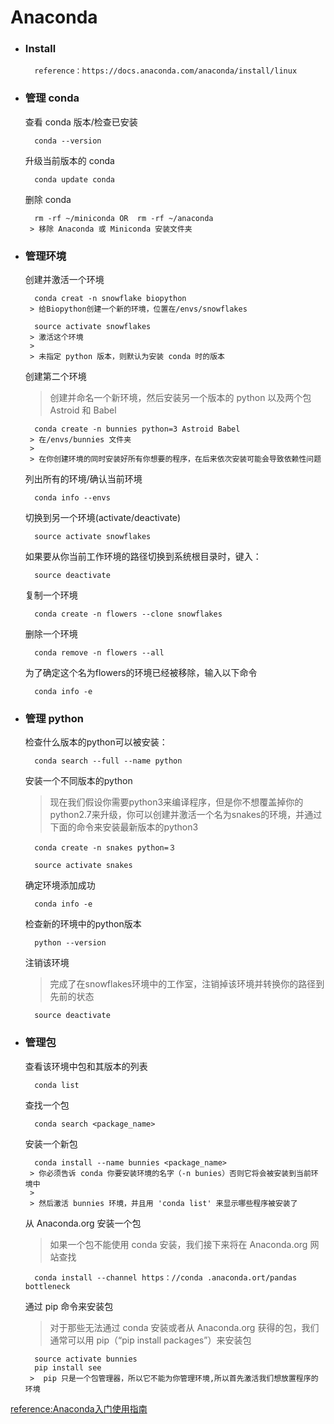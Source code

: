 # Anaconda

- ### Install

        reference：https://docs.anaconda.com/anaconda/install/linux

- ### 管理 conda

    查看 conda 版本/检查已安装

        conda --version

    升级当前版本的 conda

        conda update conda

    删除 conda

        rm -rf ~/miniconda OR  rm -rf ~/anaconda
       > 移除 Anaconda 或 Miniconda 安装文件夹

- ### 管理环境

    创建并激活一个环境

        conda creat -n snowflake biopython
       > 给Biopython创建一个新的环境，位置在/envs/snowflakes

        source activate snowflakes
       > 激活这个环境
       >
       > 未指定 python 版本，则默认为安装 conda 时的版本

    创建第二个环境

    > 创建并命名一个新环境，然后安装另一个版本的 python 以及两个包 Astroid 和 Babel

        conda create -n bunnies python=3 Astroid Babel
       > 在/envs/bunnies 文件夹
       >
       > 在你创建环境的同时安装好所有你想要的程序，在后来依次安装可能会导致依赖性问题

    列出所有的环境/确认当前环境

        conda info --envs

    切换到另一个环境(activate/deactivate)

        source activate snowflakes

    如果要从你当前工作环境的路径切换到系统根目录时，键入：

        source deactivate

    复制一个环境

        conda create -n flowers --clone snowflakes

    删除一个环境

        conda remove -n flowers --all

    为了确定这个名为flowers的环境已经被移除，输入以下命令

        conda info -e

- ### 管理 python

    检查什么版本的python可以被安装：

        conda search --full --name python

    安装一个不同版本的python
    > 现在我们假设你需要python3来编译程序，但是你不想覆盖掉你的python2.7来升级，你可以创建并激活一个名为snakes的环境，并通过下面的命令来安装最新版本的python3

        conda create -n snakes python=３

        source activate snakes

    确定环境添加成功

        conda info -e

    检查新的环境中的python版本

        python --version

    注销该环境
    > 完成了在snowflakes环境中的工作室，注销掉该环境并转换你的路径到先前的状态

        source deactivate

- ### 管理包

    查看该环境中包和其版本的列表

        conda list

    查找一个包

        conda search <package_name>

    安装一个新包

        conda install --name bunnies <package_name>
       > 你必须告诉 conda 你要安装环境的名字（-n bunies）否则它将会被安装到当前环境中
       >
       > 然后激活 bunnies 环境，并且用 'conda list' 来显示哪些程序被安装了

    从 Anaconda.org 安装一个包
    > 如果一个包不能使用 conda 安装，我们接下来将在 Anaconda.org 网站查找

        conda install --channel https：//conda .anaconda.ort/pandas bottleneck

    通过 pip 命令来安装包
    > 对于那些无法通过 conda 安装或者从 Anaconda.org 获得的包，我们通常可以用 pip（“pip install packages”）来安装包

        source activate bunnies
        pip install see
       >  pip 只是一个包管理器，所以它不能为你管理环境,所以首先激活我们想放置程序的环境

[reference:Anaconda入门使用指南](http://www.jianshu.com/p/169403f7e40c)














